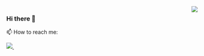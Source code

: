<img align ="right" src ="https://www.google.com/url?sa=i&url=https%3A%2F%2Fmedium.com%2F%40technologything%2Fgif-that-make-every-programmer-so-relatable-fa5129769eb3&psig=AOvVaw3trJ0cdzPdcdyTEafzhA2W&ust=1601787511184000&source=images&cd=vfe&ved=0CAIQjRxqFwoTCMDIsZXSl-wCFQAAAAAdAAAAABAQ"  >

### Hi there 👋

📫 How to reach me:
 <p> </p>
 <p>
  <a href="https://www.linkedin.com/in/rituparna-biswas-214270177/">
    <img src="https://img.shields.io/badge/rituparna-biswas-214270177?style=flat&logo=linkedin">
  </a> &nbsp; 
</p>


<!--
**Ritu1698/Ritu1698** is a ✨ _special_ ✨ repository because its `README.md` (this file) appears on your GitHub profile.


Here are some ideas to get you started:

- 🔭 I’m currently working on ...
- 🌱 I’m currently learning ...
- 👯 I’m looking to collaborate on ...
- 🤔 I’m looking for help with ...
- 💬 Ask me about ...
- 📫 How to reach me: ...
- 😄 Pronouns: ...
- ⚡ Fun fact: ...
-->

